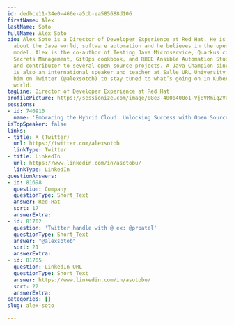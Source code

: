 ```yaml
---
id: dedbce11-34e0-466e-a5cb-ea585688d106
firstName: Alex
lastName: Soto
fullName: Alex Soto
bio: Alex Soto is a Director of Developer Experience at Red Hat. He is passionate
  about the Java world, software automation and he believes in the open-source software
  model. Alex is the co-author of Testing Java Microservice, Quarkus cookbook, Kubernetes
  Secrets Management, GitOps cookbook, and RHCE Ansible Automation Study Guide books
  and contributor to several open-source projects. A Java Champion since 2017, he
  is also an international speaker and teacher at Salle URL University. You can follow
  him on Twitter (@alexsotob) to stay tuned to what’s going on in Kubernetes and Java
  world.
tagLine: Director of Developer Experience at Red Hat
profilePicture: https://sessionize.com/image/08e3-400o400o1-Vj8VMmiq2VU3Yx7YUohwhj.jpg
sessions:
- id: 740910
  name: 'Embracing the Hybrid Cloud: Unlocking Success with Open Source Technologies'
isTopSpeaker: false
links:
- title: X (Twitter)
  url: https://twitter.com/alexsotob
  linkType: Twitter
- title: LinkedIn
  url: https://www.linkedin.com/in/asotobu/
  linkType: LinkedIn
questionAnswers:
- id: 81698
  question: Company
  questionType: Short_Text
  answer: Red Hat
  sort: 17
  answerExtra:
- id: 81702
  question: 'Twitter handle with @ ex: @prpatel'
  questionType: Short_Text
  answer: "@alexsotob"
  sort: 21
  answerExtra:
- id: 81705
  question: LinkedIn URL
  questionType: Short_Text
  answer: https://www.linkedin.com/in/asotobu/
  sort: 22
  answerExtra:
categories: []
slug: alex-soto

---
```

